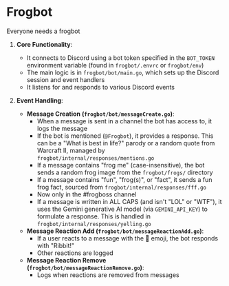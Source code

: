 # Frogbot

Everyone needs a frogbot

1.  **Core Functionality**:
    *   It connects to Discord using a bot token specified in the `BOT_TOKEN` environment variable (found in `frogbot/.envrc` or `frogbot/env`)
    *   The main logic is in `frogbot/bot/main.go`, which sets up the Discord session and event handlers
    *   It listens for and responds to various Discord events

2.  **Event Handling**:
    *   **Message Creation (`frogbot/bot/messageCreate.go`)**:
        *   When a message is sent in a channel the bot has access to, it logs the message
        *   If the bot is mentioned (`@Frogbot`), it provides a response. This can be a "What is best in life?" parody or a random quote from Warcraft II, managed by `frogbot/internal/responses/mentions.go`
        *   If a message contains "frog me" (case-insensitive), the bot sends a random frog image from the `frogbot/frogs/` directory
        *   If a message contains "fun", "frog(s)", or "fact", it sends a fun frog fact, sourced from `frogbot/internal/responses/fff.go`
          * Now only in the #frogboss channel
        *   If a message is written in ALL CAPS (and isn't "LOL" or "WTF"), it uses the Gemini generative AI model (via `GEMINI_API_KEY`) to formulate a response. This is handled in `frogbot/internal/responses/yelling.go`
    *   **Message Reaction Add (`frogbot/bot/messageReactionAdd.go`)**:
        *   If a user reacts to a message with the 🐸 emoji, the bot responds with "Ribbit!"
        *   Other reactions are logged
    *   **Message Reaction Remove (`frogbot/bot/messageReactionRemove.go`)**:
        *   Logs when reactions are removed from messages
